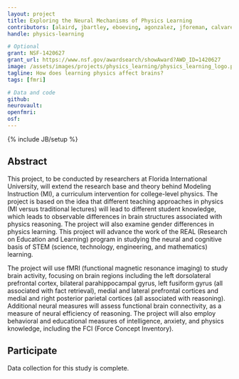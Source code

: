 ```yaml
---
layout: project
title: Exploring the Neural Mechanisms of Physics Learning
contributors: [alaird, jbartley, eboeving, agonzalez, jforeman, calvarez]
handle: physics-learning

# Optional
grant: NSF-1420627
grant_url: https://www.nsf.gov/awardsearch/showAward?AWD_ID=1420627
image: /assets/images/projects/physics_learning/physics_learning_logo.png
tagline: How does learning physics affect brains?
tags: [fmri]

# Data and code
github:
neurovault:
openfmri:
osf:
---
```

{% include JB/setup %}

## Abstract

This project, to be conducted by researchers at Florida International University, will extend the research base and theory behind Modeling Instruction (MI), a curriculum intervention for college-level physics. The project is based on the idea that different teaching approaches in physics (MI versus traditional lectures) will lead to different student knowledge, which leads to observable differences in brain structures associated with physics reasoning. The project will also examine gender differences in physics learning. This project will advance the work of the REAL (Research on Education and Learning) program in studying the neural and cognitive basis of STEM (science, technology, engineering, and mathematics) learning.

The project will use fMRI (functional magnetic resonance imaging) to study brain activity, focusing on brain regions including the left dorsolateral prefrontal cortex, bilateral parahippocampal gyrus, left fusiform gyrus (all associated with fact retrieval), medial and lateral prefrontal cortices and medial and right posterior parietal cortices (all associated with reasoning). Additional neural measures will assess functional brain connectivity, as a measure of neural efficiency of reasoning. The project will also employ behavioral and educational measures of intelligence, anxiety, and physics knowledge, including the FCI (Force Concept Inventory).

## Participate

Data collection for this study is complete.
